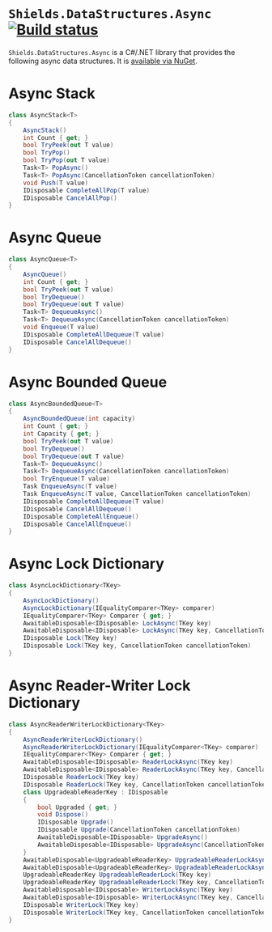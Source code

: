# `Shields.DataStructures.Async` [![Build status](https://ci.appveyor.com/api/projects/status/tlisbau4su4tt2sl/branch/master?svg=true)](https://ci.appveyor.com/project/timothy-shields/async-data-structures/branch/master)

`Shields.DataStructures.Async` is a C#/.NET library that provides the following async data structures. It is [available via NuGet](https://www.nuget.org/packages/Shields.DataStructures.Async/).

# Async Stack

```C#
class AsyncStack<T>
{
    AsyncStack()
    int Count { get; }
    bool TryPeek(out T value)
    bool TryPop()
    bool TryPop(out T value)
    Task<T> PopAsync()
    Task<T> PopAsync(CancellationToken cancellationToken)
    void Push(T value)
    IDisposable CompleteAllPop(T value)
    IDisposable CancelAllPop()
}
```

# Async Queue

```C#
class AsyncQueue<T>
{
    AsyncQueue()
    int Count { get; }
    bool TryPeek(out T value)
    bool TryDequeue()
    bool TryDequeue(out T value)
    Task<T> DequeueAsync()
    Task<T> DequeueAsync(CancellationToken cancellationToken)
    void Enqueue(T value)
    IDisposable CompleteAllDequeue(T value)
    IDisposable CancelAllDequeue()
}
```

# Async Bounded Queue

```C#
class AsyncBoundedQueue<T>
{
    AsyncBoundedQueue(int capacity)
    int Count { get; }
    int Capacity { get; }
    bool TryPeek(out T value)
    bool TryDequeue()
    bool TryDequeue(out T value)
    Task<T> DequeueAsync()
    Task<T> DequeueAsync(CancellationToken cancellationToken)
    bool TryEnqueue(T value)
    Task EnqueueAsync(T value)
    Task EnqueueAsync(T value, CancellationToken cancellationToken)
    IDisposable CompleteAllDequeue(T value)
    IDisposable CancelAllDequeue()
    IDisposable CompleteAllEnqueue()
    IDisposable CancelAllEnqueue()
}
```

# Async Lock Dictionary

```C#
class AsyncLockDictionary<TKey>
{
    AsyncLockDictionary()
    AsyncLockDictionary(IEqualityComparer<TKey> comparer)
    IEqualityComparer<TKey> Comparer { get; }
    AwaitableDisposable<IDisposable> LockAsync(TKey key)
    AwaitableDisposable<IDisposable> LockAsync(TKey key, CancellationToken cancellationToken)
    IDisposable Lock(TKey key)
    IDisposable Lock(TKey key, CancellationToken cancellationToken)
}
```

# Async Reader-Writer Lock Dictionary

```C#
class AsyncReaderWriterLockDictionary<TKey>
{
    AsyncReaderWriterLockDictionary()
    AsyncReaderWriterLockDictionary(IEqualityComparer<TKey> comparer)
    IEqualityComparer<TKey> Comparer { get; }
    AwaitableDisposable<IDisposable> ReaderLockAsync(TKey key)
    AwaitableDisposable<IDisposable> ReaderLockAsync(TKey key, CancellationToken cancellationToken)
    IDisposable ReaderLock(TKey key)
    IDisposable ReaderLock(TKey key, CancellationToken cancellationToken)
    class UpgradeableReaderKey : IDisposable
    {
        bool Upgraded { get; }
        void Dispose()
        IDisposable Upgrade()
        IDisposable Upgrade(CancellationToken cancellationToken)
        AwaitableDisposable<IDisposable> UpgradeAsync()
        AwaitableDisposable<IDisposable> UpgradeAsync(CancellationToken cancellationToken)
    }
    AwaitableDisposable<UpgradeableReaderKey> UpgradeableReaderLockAsync(TKey key)
    AwaitableDisposable<UpgradeableReaderKey> UpgradeableReaderLockAsync(TKey key, CancellationToken cancellationToken)
    UpgradeableReaderKey UpgradeableReaderLock(TKey key)
    UpgradeableReaderKey UpgradeableReaderLock(TKey key, CancellationToken cancellationToken)
    AwaitableDisposable<IDisposable> WriterLockAsync(TKey key)
    AwaitableDisposable<IDisposable> WriterLockAsync(TKey key, CancellationToken cancellationToken)
    IDisposable WriterLock(TKey key)
    IDisposable WriterLock(TKey key, CancellationToken cancellationToken)
}
```
